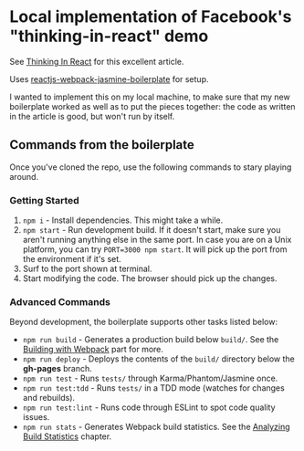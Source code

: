# Local  implementation of Facebook's "thinking-in-react" demo

See [Thinking In React](https://facebook.github.io/react/docs/thinking-in-react.html) for this excellent article.

Uses [reactjs-webpack-jasmine-boilerplate](https://github.com/JESii/reactjs-webpack-jasmine-boilerplate) for setup.

I wanted to implement this on my local machine, to make sure that my new boilerplate worked as well as
to put the pieces together: the code as written in the article is good, but won't run by itself.

## Commands from the boilerplate

Once you've cloned the repo, use the following commands to stary playing around.

### Getting Started 

1. `npm i` - Install dependencies. This might take a while.
2. `npm start` - Run development build. If it doesn't start, make sure you aren't running anything else in the same port. In case you are on a Unix platform, you can try `PORT=3000 npm start`. It will pick up the port from the environment if it's set.
3. Surf to the port shown at terminal.
4. Start modifying the code. The browser should pick up the changes.

### Advanced Commands

Beyond development, the boilerplate supports other tasks listed below:

* `npm run build` - Generates a production build below `build/`. See the [Building with Webpack](http://survivejs.com/webpack/building-with-webpack/) part for more.
* `npm run deploy` - Deploys the contents of the `build/` directory below the **gh-pages** branch.
* `npm run test` - Runs `tests/` through Karma/Phantom/Jasmine once.
* `npm run test:tdd` - Runs `tests/` in a TDD mode (watches for changes and rebuilds).
* `npm run test:lint` - Runs code through ESLint to spot code quality issues.
* `npm run stats` - Generates Webpack build statistics. See the [Analyzing Build Statistics](http://survivejs.com/webpack/building-with-webpack/analyzing-build-statistics/) chapter.
